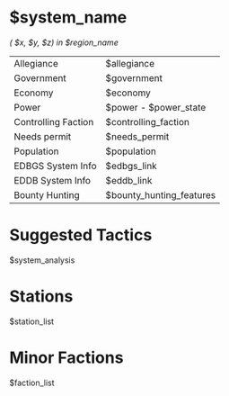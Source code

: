 
# $system_name

*( $x, $y, $z) in $region_name*

|       |  |
| :---------- | :---------- |
| Allegiance  | $allegiance       |
| Government  | $government       |
| Economy     | $economy |
| Power       | $power - $power_state |
| Controlling Faction | $controlling_faction |
| Needs permit | $needs_permit |
| Population  | $population       |
| EDBGS System Info | $edbgs_link |
| EDDB System Info | $eddb_link |
| Bounty Hunting | $bounty_hunting_features        |

# Suggested Tactics

$system_analysis

# Stations

$station_list

# Minor Factions

$faction_list



